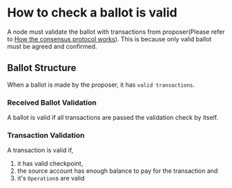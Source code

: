 # How to check a ballot is valid

A node must validate the ballot with transactions from proposer(Please refer to [How the consensus protocol works](./[tech_doc]how_the_consensus_protocol_works.md)). This is because only valid ballot must be agreed and confirmed.

## Ballot Structure

When a ballot is made by the proposer, it has `valid transactions`.

### Received Ballot Validation

A ballot is valid if all transactions are passed the validation check by itself.

### Transaction Validation

A transaction is valid if,
1. it has valid checkpoint,
1. the source account has enough balance to pay for the transaction and
1. it's `Operation`s are valid